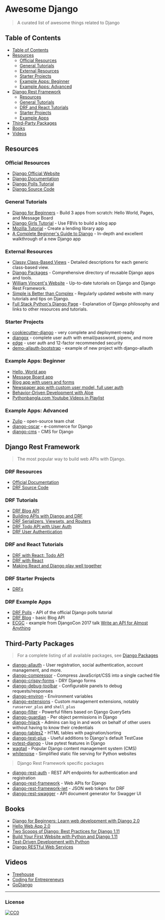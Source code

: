 # Awesome Django

> A curated list of awesome things related to Django

## Table of Contents

* [Table of Contents](#table-of-contents)
* [Resources](#resources)
  * [Official Resources](#official-resources)
  * [General Tutorials](#general-tutorials)
  * [External Resources](#external-resources)
  * [Starter Projects](#starter-projects)
  * [Example Apps: Beginner](#example-apps-beginner)
  * [Example Apps: Advanced](#example-app-advanced)
* [Django Rest Framework](#django-rest-framework)
  * [Resources](#drf-resources)
  * [General Tutorials](#drf-tutorials)
  * [DRF and React Tutorials](#drf-and-react-tutorials)
  * [Starter Projects](#drf-starter-projects)
  * [Example Apps](#drf-example-apps)
* [Third-Party Packages](#third-party-packages)
* [Books](#books)
* [Videos](#videos)

## Resources

### Official Resources

* [Django Official Website](https://www.djangoproject.com/)
* [Django Documentation](https://docs.djangoproject.com/en/dev/)
* [Django Polls Tutorial](https://docs.djangoproject.com/en/dev/intro/tutorial01/)
* [Django Source Code](https://github.com/django/django)

### General Tutorials

* [Django for Beginners](https://djangoforbeginners.com/) - Build 3 apps from scratch: Hello World, Pages, and Message Board
* [Django Girls Tutorial](https://tutorial.djangogirls.org/en/) - Use FBVs to build a blog app
* [Mozilla Tutorial](https://developer.mozilla.org/en-US/docs/Learn/Server-side/Django) - Create a lending library app
* [A Complete Beginner's Guide to Django](https://simpleisbetterthancomplex.com/series/beginners-guide/1.11/) - In-depth and excellent walkthrough of a new Django app

### External Resources

* [Classy Class-Based Views](http://ccbv.co.uk/) - Detailed descriptions for each generic class-based view.
* [Django Packages](https://djangopackages.org/) - Comprehensive directory of reusable Django apps and tools.
* [William Vincent's Website](https://wsvincent.com) - Up-to-date tutorials on Django and Django Rest Framework.
* [Simple is Better than Complex](https://simpleisbetterthancomplex.com/) - Regularly updated website with many tutorials and tips on Django.
* [Full Stack Python's Django Page](https://www.fullstackpython.com/django.html) - Explanation of Django philosophy and links to other resources and tutorials.

### Starter Projects

* [cookiecutter-django](https://github.com/pydanny/cookiecutter-django) - very complete and deployment-ready
* [djangox](https://github.com/wsvincent/djangox) - complete user auth with email/password, pipenv, and more
* [edge](https://github.com/arocks/edge) - user auth and 12-factor recommended security
* [demo-allauth-bootstrap](https://github.com/aellerton/demo-allauth-bootstrap) - example of new project with django-allauth

### Example Apps: Beginner

* [Hello, World app](https://github.com/wsvincent/djangoforbeginners/tree/master/ch2-hello-world-app)
* [Message Board app](https://github.com/wsvincent/djangoforbeginners/tree/master/ch4-message-board-app)
* [Blog app with users and forms](https://github.com/wsvincent/djangoforbeginners/tree/master/ch7-blog-app-with-users)
* [Newspaper app with custom user model, full user auth](https://github.com/wsvincent/djangoforbeginners/tree/master/ch15-comments)
* [Behavior-Driven Development with Aloe](https://github.com/testdrivenio/django-aloe-bdd)
* [Pythonbangla.com Youtube Videos in Playlist](https://github.com/mahmudahsan/pythonbangla.com)

### Example Apps: Advanced

* [Zulip](https://github.com/zulip/zulip) - open-source team chat
* [django-oscar](https://github.com/django-oscar/django-oscar) - e-commerce for Django
* [django-cms](https://github.com/divio/django-cms) - CMS for Django

## Django Rest Framework

> The most popular way to build web APIs with Django.

### DRF Resources

* [Official Documentation](http://www.django-rest-framework.org/)
* [DRF Source Code](https://github.com/encode/django-rest-framework)

### DRF Tutorials

* [DRF Blog API](https://wsvincent.com/django-rest-framework-tutorial/)
* [Building APIs with Django and DRF](https://books.agiliq.com/projects/django-api-polls-tutorial/en/latest/)
* [DRF Serializers, Viewsets, and Routers](https://wsvincent.com/django-rest-framework-serializers-viewsets-routers/)
* [DRF Todo API with User Auth](https://wsvincent.com/django-rest-framework-authentication-tutorial/)
* [DRF User Authentication](https://wsvincent.com/django-rest-framework-user-authentication-tutorial/)

### DRF and React Tutorials

* [DRF with React: Todo API](https://wsvincent.com/django-rest-framework-react-tutorial/)
* [DRF with React](https://www.valentinog.com/blog/tutorial-api-django-rest-react/)
* [Making React and Django play well together](https://fractalideas.com/blog/making-react-and-django-play-well-together/)

### DRF Starter Projects

* [DRFx](https://github.com/wsvincent/drfx)

### DRF Example Apps

* [DRF Polls](https://github.com/wsvincent/drf-polls) - API of the official Django polls tutorial
* [DRF Blog](https://github.com/wsvincent/drf-blog-api) - basic Blog API
* [ECGC](https://github.com/flowerncsu/ecgc-2017) - example from DjangoCon 2017 talk [Write an API for Almost Anything](https://www.youtube.com/watch?v=-6tR5TffP0w)

## Third-Party Packages

> For a complete listing of all available packages, see [Django Packages](https://djangopackages.org/)

* [django-allauth](https://github.com/pennersr/django-allauth/) - User registration, social authentication, account management, and more.
* [django-compressor](https://github.com/django-compressor/django-compressor/) - Compress JavaScript/CSS into a single cached file
* [django-crispy-forms](https://github.com/django-crispy-forms/django-crispy-forms/) - DRY Django forms
* [django-debug-toolbar](https://github.com/jazzband/django-debug-toolbar/) - Configurable panels to debug requests/responses
* [django-environ](https://github.com/joke2k/django-environ) - Environment variables
* [django-extensions](https://github.com/django-extensions/django-extensions/) - Custom management extensions, notably `runserver_plus` and `shell_plus`
* [django-filter](https://github.com/carltongibson/django-filter) - Powerful filters based on Django QuerySets
* [django-guardian](https://github.com/django-guardian/django-guardian) - Per object permissions in Django
* [django-hijack](https://github.com/arteria/django-hijack) - Admins can log in and work on behalf of other users without having to know their credentials
* [django-tables2](https://github.com/jieter/django-tables2) - HTML tables with pagination/sorting
* [django-test-plus](https://github.com/revsys/django-test-plus/) - Useful additions to Django's default TestCase
* [pytest-django](https://github.com/pytest-dev/pytest-django) - Use pytest features in Django
* [wagtail](https://github.com/wagtail/wagtail) - Popular Django content management system (CMS)
* [whitenoise](https://github.com/evansd/whitenoise) - Simplified static file serving for Python websites

> Django Rest Framework specific packages

* [django-rest-auth](https://github.com/Tivix/django-rest-auth) - REST API endpoints for authentication and registration
* [django-rest-framework](https://github.com/encode/django-rest-framework) - Web APIs for Django
* [django-rest-framework-jwt](https://github.com/GetBlimp/django-rest-framework-jwt) - JSON web tokens for DRF
* [django-rest-swagger](https://github.com/marcgibbons/django-rest-swagger) - API document generator for Swagger UI

## Books

* [Django for Beginners: Learn web development with Django 2.0](https://leanpub.com/djangoforbeginners)
* [Hello Web App 2.0](https://hellowebbooks.com/learn-django/)
* [Two Scoops of Django: Best Practices for Django 1.11](https://www.twoscoopspress.com/products/two-scoops-of-django-1-11/)
* [Build Your First Website with Python and Django 1.11](https://www.amazon.com/Build-First-Website-Python-Django/dp/0994616856)
* [Test-Driven Development with Python](https://www.amazon.com/dp/1491958707)
* [Django RESTful Web Services](https://www.amazon.com/dp/1788833929)

## Videos

* [Treehouse](https://teamtreehouse.com/tracks/learn-django)
* [Coding for Entrepreneurs](https://www.codingforentrepreneurs.com/)
* [GoDjango](https://godjango.com/)

---

### License

[![CC0](http://i.creativecommons.org/p/zero/1.0/88x31.png)](http://creativecommons.org/publicdomain/zero/1.0/)
